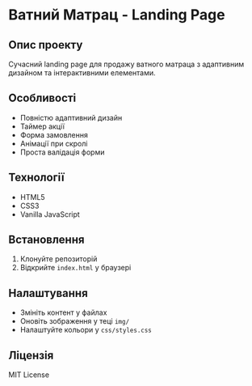 # Ватний Матрац - Landing Page

## Опис проекту
Сучасний landing page для продажу ватного матраца з адаптивним дизайном та інтерактивними елементами.

## Особливості
- Повністю адаптивний дизайн
- Таймер акції
- Форма замовлення
- Анімації при скролі
- Проста валідація форми

## Технології
- HTML5
- CSS3
- Vanilla JavaScript

## Встановлення
1. Клонуйте репозиторій
2. Відкрийте `index.html` у браузері

## Налаштування
- Змініть контент у файлах
- Оновіть зображення у теці `img/`
- Налаштуйте кольори у `css/styles.css`

## Ліцензія
MIT License
